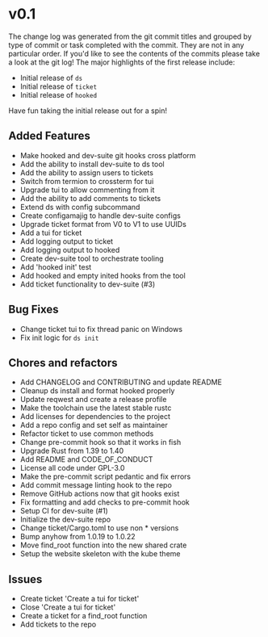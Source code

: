 # v0.1

The change log was generated from the git commit titles and grouped by type of
commit or task completed with the commit. They are not in any particular order.
If you'd like to see the contents of the commits please take a look at the git
log! The major highlights of the first release include:

- Initial release of `ds`
- Initial release of `ticket`
- Initial release of `hooked`

Have fun taking the initial release out for a spin!

## Added Features

- Make hooked and dev-suite git hooks cross platform
- Add the ability to install dev-suite to ds tool
- Add the ability to assign users to tickets
- Switch from termion to crossterm for tui
- Upgrade tui to allow commenting from it
- Add the ability to add comments to tickets
- Extend ds with config subcommand
- Create configamajig to handle dev-suite configs
- Upgrade ticket format from V0 to V1 to use UUIDs
- Add a tui for ticket
- Add logging output to ticket
- Add logging output to hooked
- Create dev-suite tool to orchestrate tooling
- Add 'hooked init' test
- Add hooked and empty inited hooks from the tool
- Add ticket functionality to dev-suite (#3)

## Bug Fixes

- Change ticket tui to fix thread panic on Windows
- Fix init logic for `ds init`

## Chores and refactors

- Add CHANGELOG and CONTRIBUTING and update README
- Cleanup ds install and format hooked properly
- Update reqwest and create a release profile
- Make the toolchain use the latest stable rustc
- Add licenses for dependencies to the project
- Add a repo config and set self as maintainer
- Refactor ticket to use common methods
- Change pre-commit hook so that it works in fish
- Upgrade Rust from 1.39 to 1.40
- Add README and CODE_OF_CONDUCT
- License all code under GPL-3.0
- Make the pre-commit script pedantic and fix errors
- Add commit message linting hook to the repo
- Remove GitHub actions now that git hooks exist
- Fix formatting and add checks to pre-commit hook
- Setup CI for dev-suite (#1)
- Initialize the dev-suite repo
- Change ticket/Cargo.toml to use non * versions
- Bump anyhow from 1.0.19 to 1.0.22
- Move find_root function into the new shared crate
- Setup the website skeleton with the kube theme

## Issues

- Create ticket 'Create a tui for ticket'
- Close 'Create a tui for ticket'
- Create a ticket for a find_root function
- Add tickets to the repo
